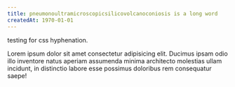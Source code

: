 ```yaml
---
title: pneumonoultramicroscopicsilicovolcanoconiosis is a long word
createdAt: 1970-01-01
---
```


testing for css hyphenation.

Lorem ipsum dolor sit amet consectetur adipisicing elit. Ducimus ipsam odio illo inventore natus aperiam assumenda minima architecto molestias ullam incidunt, in distinctio labore esse possimus doloribus rem consequatur saepe!